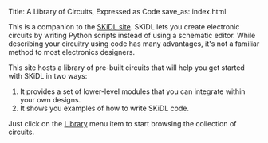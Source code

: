Title: A Library of Circuits, Expressed as Code
save_as: index.html

This is a companion to the [SKiDL site](http://xesscorp.github.io/skidl).
SKiDL lets you create electronic circuits by writing Python scripts instead of using a schematic editor.
While describing your circuitry using code has many advantages, it's not a familiar method
to most electronics designers.

This site hosts a library of pre-built circuits that will help you get started with SKiDL
in two ways:

1. It provides a set of lower-level modules that you can integrate within your own designs.
2. It shows you examples of how to write SKiDL code.

Just click on the [Library](/api/html/index.html) menu item to start browsing the collection of circuits.
